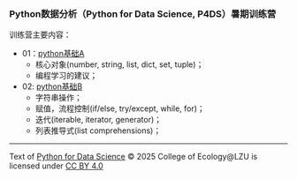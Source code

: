### Python数据分析（Python for Data Science, P4DS）暑期训练营

训练营主要内容：
- 01：[python基础A](https://github.com/mt1022/p4ds/blob/main/01_python_basics_a.ipynb)
  - 核心对象(number, string, list, dict, set, tuple)；
  - 编程学习的建议；
- 02: [python基础B](https://github.com/mt1022/p4ds/blob/main/02_python_basics_b.ipynb)
  - 字符串操作；
  - 赋值，流程控制(if/else, try/except, while, for)；
  - 迭代(iterable, iterator, generator)；
  - 列表推导式(list comprehensions)；

----------------
Text of <a href="https://github.com/mt1022/p4ds">Python for Data Science</a> © 2025 College of Ecology@LZU is licensed under <a href="https://creativecommons.org/licenses/by/4.0/">CC BY 4.0</a>

